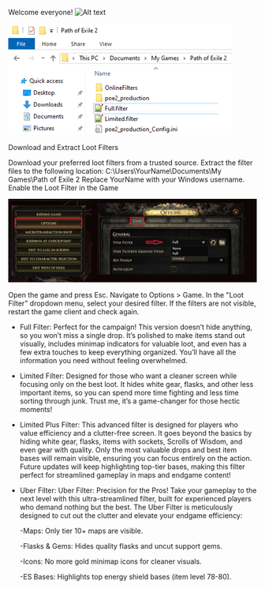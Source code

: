 Welcome everyone!
![Alt text](https://github.com/ment2008/POE2/blob/main/filter.gif?raw=true "Title")



![Alt text](https://github.com/ment2008/POE2/blob/main/folder.png?raw=true "Title")


Download and Extract Loot Filters

Download your preferred loot filters from a trusted source.
Extract the filter files to the following location:
C:\Users\YourName\Documents\My Games\Path of Exile 2
Replace YourName with your Windows username.
Enable the Loot Filter in the Game


![Alt text](https://github.com/ment2008/POE2/blob/main/Options.jpg?raw=true "Title")

Open the game and press Esc.
Navigate to Options > Game.
In the "Loot Filter" dropdown menu, select your desired filter.
If the filters are not visible, restart the game client and check again.




* Full Filter: Perfect for the campaign! This version doesn’t hide anything, so you won’t miss a single drop. It’s polished to make items stand out visually, includes minimap indicators for valuable loot, and even has a few extra touches to keep everything organized. You’ll have all the information you need without feeling overwhelmed.

* Limited Filter: Designed for those who want a cleaner screen while focusing only on the best loot. It hides white gear, flasks, and other less important items, so you can spend more time fighting and less time sorting through junk. Trust me, it’s a game-changer for those hectic moments!

* Limited Plus Filter: This advanced filter is designed for players who value efficiency and a clutter-free screen. It goes beyond the basics by hiding white gear, flasks, items with sockets, Scrolls of Wisdom, and even gear with quality. Only the most valuable drops and best item bases will remain visible, ensuring you can focus entirely on the action. Future updates will keep highlighting top-tier bases, making this filter perfect for streamlined gameplay in maps and endgame content!

* Uber Filter: Uber Filter: Precision for the Pros!
Take your gameplay to the next level with this ultra-streamlined filter, built for experienced players who demand nothing but the best. The Uber Filter is meticulously designed to cut out the clutter and elevate your endgame efficiency:

  -Maps: Only tier 10+ maps are visible.
  
  -Flasks & Gems: Hides quality flasks and uncut support gems.
  
  -Icons: No more gold minimap icons for cleaner visuals.
  
  -ES Bases: Highlights top energy shield bases (item level 78-80).
  
  
